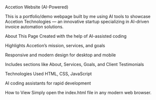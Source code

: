 Accetion Website (AI-Powered)

This is a portfolio/demo webpage built by me using AI tools to showcase Accetion Technologies — an innovative startup specializing in AI-driven invoice automation solutions.

About This Page
Created with the help of AI-assisted coding

Highlights Accetion’s mission, services, and goals

Responsive and modern design for desktop and mobile

Includes sections like About, Services, Goals, and Client Testimonials

Technologies Used
HTML, CSS, JavaScript

AI coding assistants for rapid development

How to View
Simply open the index.html file in any modern web browser.
